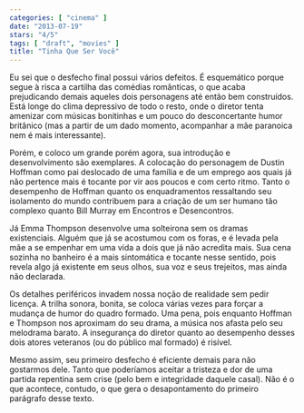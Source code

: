 ```yaml
---
categories: [ "cinema" ]
date: "2013-07-19"
stars: "4/5"
tags: [ "draft", "movies" ]
title: "Tinha Que Ser Você"
---
```

Eu sei que o desfecho final possui vários defeitos. É esquemático
porque segue à risca a cartilha das comédias românticas, o que
acaba prejudicando demais aqueles dois personagens até então
bem construídos. Está longe do clima depressivo de todo o resto,
onde o diretor tenta amenizar com músicas bonitinhas e um pouco do
desconcertante humor britânico (mas a partir de um dado momento,
acompanhar a mãe paranoica nem é mais interessante).

Porém, e coloco um grande porém agora, sua introdução e
desenvolvimento são exemplares. A colocação do personagem de
Dustin Hoffman como pai deslocado de uma família e de um emprego aos
quais já não pertence mais é tocante por vir aos poucos e com certo
ritmo. Tanto o desempenho de Hoffman quanto os enquadramentos ressaltando
seu isolamento do mundo contribuem para a criação de um ser humano
tão complexo quanto Bill Murray em Encontros e Desencontros.

Já Emma Thompson desenvolve uma solteirona sem os dramas
existenciais. Alguém que já se acostumou com os foras, e é levada pela
mãe a se empenhar em uma vida a dois que já não acredita mais. Sua
cena sozinha no banheiro é a mais sintomática e tocante nesse sentido,
pois revela algo já existente em seus olhos, sua voz e seus trejeitos,
mas ainda não declarada.

Os detalhes periféricos invadem nossa noção de realidade sem pedir
licença. A trilha sonora, bonita, se coloca várias vezes para forçar
a mudança de humor do quadro formado. Uma pena, pois enquanto Hoffman
e Thompson nos aproximam do seu drama, a música nos afasta pelo seu
melodrama barato. A insegurança do diretor quanto ao desempenho desses
dois atores veteranos (ou do público mal formado) é risível.

Mesmo assim, seu primeiro desfecho é eficiente demais para não gostarmos
dele. Tanto que poderíamos aceitar a tristeza e dor de uma partida
repentina sem crise (pelo bem e integridade daquele casal). Não é o
que acontece, contudo, o que gera o desapontamento do primeiro parágrafo
desse texto.

